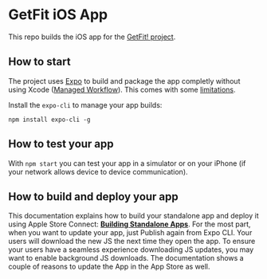 # GetFit iOS App

This repo builds the iOS app for the [GetFit! project](http://getfitr.de).

## How to start

The project uses [Expo](http://expo.io) to build and package the app completly without using Xcode ([Managed Workflow](https://docs.expo.io/introduction/managed-vs-bare/)).
This comes with some [limitations](https://docs.expo.io/introduction/why-not-expo/).

Install the `expo-cli` to manage your app builds:

```ssh
npm install expo-cli -g
```

## How to test your app

With `npm start` you can test your app in a simulator or on your iPhone (if your network allows device to device communication).

## How to build and deploy your app

This documentation explains how to build your standalone app and deploy it using Apple Store Connect: **[Building Standalone Apps](https://docs.expo.io/distribution/building-standalone-apps/)**.
For the most part, when you want to update your app, just Publish again from Expo CLI. Your users will download the new JS the next time they open the app. To ensure your users have a seamless experience downloading JS updates, you may want to enable background JS downloads. The documentation shows a couple of reasons to update the App in the App Store as well.
